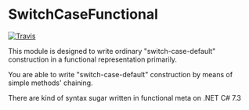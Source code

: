 # SwitchCaseFunctional
[![Travis][build-badge-travis]][build-travis]

[build-badge-travis]: https://travis-ci.org/ArisAgnew/SwitchCaseDefaultFunctional.svg?branch=master
[build-travis]: https://travis-ci.org/ArisAgnew/SwitchCaseDefaultFunctional

This module is designed to write ordinary "switch-case-default" construction in a functional representation primarily.

You are able to write "switch-case-default" construction by means of simple methods' chaining.

There are kind of syntax sugar written in functional meta on .NET C# 7.3 
